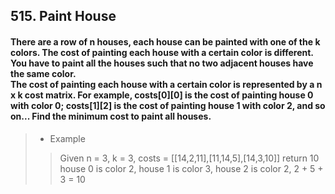 ## 515. Paint House
#### There are a row of n houses, each house can be painted with one of the k colors. The cost of painting each house with a certain color is different. You have to paint all the houses such that no two adjacent houses have the same color.<br>The cost of painting each house with a certain color is represented by a n x k cost matrix. For example, costs[0][0] is the cost of painting house 0 with color 0; costs[1][2] is the cost of painting house 1 with color 2, and so on... Find the minimum cost to paint all houses.

>* Example
>> Given n = 3, k = 3, costs = [[14,2,11],[11,14,5],[14,3,10]] return 10
>> house 0 is color 2, house 1 is color 3, house 2 is color 2, 2 + 5 + 3 = 10